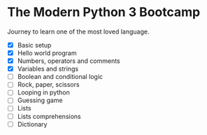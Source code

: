# The Modern Python 3 Bootcamp

Journey to learn one of the most loved language.

- [x] Basic setup
- [x] Hello world program
- [x] Numbers, operators and comments
- [x] Variables and strings
- [ ] Boolean and conditional logic
- [ ] Rock, paper, scissors
- [ ] Looping in python
- [ ] Guessing game
- [ ] Lists
- [ ] Lists comprehensions
- [ ] Dictionary
